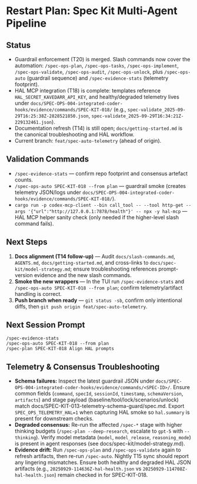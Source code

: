 # Restart Plan: Spec Kit Multi-Agent Pipeline

## Status
- Guardrail enforcement (T20) is merged. Slash commands now cover the automation: `/spec-ops-plan`, `/spec-ops-tasks`, `/spec-ops-implement`, `/spec-ops-validate`, `/spec-ops-audit`, `/spec-ops-unlock`, plus `/spec-ops-auto` (guardrail sequence) and `/spec-evidence-stats` (telemetry footprint).
- HAL MCP integration (T18) is complete: templates reference `HAL_SECRET_KAVEDARR_API_KEY`, and healthy/degraded telemetry lives under `docs/SPEC-OPS-004-integrated-coder-hooks/evidence/commands/SPEC-KIT-018/` (e.g., `spec-validate_2025-09-29T16:25:38Z-2828521850.json`, `spec-validate_2025-09-29T16:34:21Z-229132461.json`).
- Documentation refresh (T14) is still open; `docs/getting-started.md` is the canonical troubleshooting and HAL workflow.
- Current branch: `feat/spec-auto-telemetry` (ahead of origin).

## Validation Commands
- `/spec-evidence-stats` — confirm repo footprint and consensus artefact counts.
- `/spec-ops-auto SPEC-KIT-018 --from plan` — guardrail smoke (creates telemetry JSON/logs under `docs/SPEC-OPS-004-integrated-coder-hooks/evidence/commands/SPEC-KIT-018/`).
- `cargo run -p codex-mcp-client --bin call_tool -- --tool http-get --args '{"url":"http://127.0.0.1:7878/health"}' -- npx -y hal-mcp` — HAL MCP helper sanity check (only needed if the higher-level slash command fails).

## Next Steps
1. **Docs alignment (T14 follow-up)** — Audit `docs/slash-commands.md`, `AGENTS.md`, `docs/getting-started.md`, and cross-links to `docs/spec-kit/model-strategy.md`; ensure troubleshooting references prompt-version evidence and the new slash commands.
2. **Smoke the new wrappers** — In the TUI run `/spec-evidence-stats` and `/spec-ops-auto SPEC-KIT-018 --from plan`; confirm telemetry/artifact handling is correct.
3. **Push branch when ready** — `git status -sb`, confirm only intentional diffs, then `git push origin feat/spec-auto-telemetry`.

## Next Session Prompt
```
/spec-evidence-stats
/spec-ops-auto SPEC-KIT-018 --from plan
/spec-plan SPEC-KIT-018 Align HAL prompts
```

## Telemetry & Consensus Troubleshooting

- **Schema failures:** Inspect the latest guardrail JSON under `docs/SPEC-OPS-004-integrated-coder-hooks/evidence/commands/<SPEC-ID>/`. Ensure common fields (`command`, `specId`, `sessionId`, `timestamp`, `schemaVersion`, `artifacts`) and stage payload (baseline/tool/lock/scenarios/unlock) match docs/SPEC-KIT-013-telemetry-schema-guard/spec.md. Export `SPEC_OPS_TELEMETRY_HAL=1` when capturing HAL smoke so `hal.summary` is present for downstream checks.
- **Degraded consensus:** Re-run the affected `/spec-*` stage with higher thinking budgets (`/spec-plan --deep-research`, escalate to `gpt-5` with `--thinking`). Verify model metadata (`model`, `model_release`, `reasoning_mode`) is present in agent responses (see docs/spec-kit/model-strategy.md).
- **Evidence drift:** Run `/spec-ops-plan` and `/spec-ops-validate` again to refresh artifacts, then re-run `/spec-auto`. Nightly T15 sync should report any lingering mismatches. Ensure both healthy and degraded HAL JSON artifacts (e.g., `20250929-114636Z-hal-health.json` vs `20250929-114708Z-hal-health.json`) remain checked in for SPEC-KIT-018.
